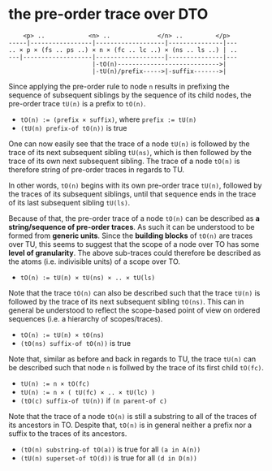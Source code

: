 
<!-- ======================================================================= -->
# the pre-order trace over DTO

```
    <p> ..            <n> ..             </n> ..         </p>
-----|-----------------|-------------------|---------------|---
.. × p × (fs .. ps ..) × n × (fc .. lc ..) × (ns .. ls ..) | ..
---|-------------------|-------------------|---------------|---
                       |-tO(n)---------------------------->|
                       |-tU(n)/prefix----->|-suffix------->|
```

Since applying the pre-order rule to node `n` results in prefixing the sequence
of subsequent siblings by the sequence of its child nodes, the pre-order trace
`tU(n)` is a prefix to `tO(n)`.

* `tO(n) := (prefix × suffix)`, where `prefix := tU(n)`
* `(tU(n) prefix-of tO(n))` is true

One can now easily see that the trace of a node `tU(n)` is followed by the trace
of its next subsequent sibling `tU(ns)`, which is then followed by the trace of
its own next subsequent sibling. The trace of a node `tO(n)` is therefore string
of pre-order traces in regards to TU.

In other words, `tO(n)` begins with its own pre-order trace `tU(n)`, followed
by the traces of its subsequent siblings, until that sequence ends in the trace
of its last subsequent sibling `tU(ls)`.

Because of that, the pre-order trace of a node `tO(n)` can be described as
**a string/sequence of pre-order traces**. As such it can be understood to be
formed from **generic units**. Since the **building blocks** of `tO(n)` are
traces over TU, this seems to suggest that the scope of a node over TO has some
**level of granularity**. The above sub-traces could therefore be described as
the atoms (i.e. indivisible units) of a scope over TO.

* `tO(n) := tU(n) × tU(ns) × .. × tU(ls)`

Note that the trace `tO(n)` can also be described such that the trace `tU(n)`
is followed by the trace of its next subsequent sibling `tO(ns)`. This can in
general be understood to reflect the scope-based point of view on ordered
sequences (i.e. a hierarchy of scopes/traces).

* `tO(n) := tU(n) × tO(ns)`
* `(tO(ns) suffix-of tO(n))` is true

Note that, similar as before and back in regards to TU, the trace `tU(n)` can
be described such that node `n` is follwed by the trace of its first child
`tO(fc)`.

* `tU(n) := n × tO(fc)`
* `tU(n) := n × ( tU(fc) × .. × tU(lc) )`
* `(tO(c) suffix-of tU(n))` if `(n parent-of c)`

Note that the trace of a node `tO(n)` is still a substring to all of the traces
of its ancestors in TO. Despite that, `tO(n)` is in general neither a prefix
nor a suffix to the traces of its ancestors.

* `(tO(n) substring-of tO(a))` is true for all `(a in A(n))`
* `(tU(n) superset-of tO(d))` is true for all `(d in D(n))`
